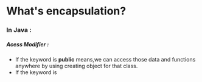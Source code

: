 # What's encapsulation?

### In Java :
   


##### Acess Modifier :
  - If the keyword is **public** means,we can access those data and functions anywhere by using creating object for that class.
  - If the keyword is  
